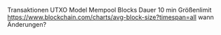 Transaktionen
	UTXO Model
	Mempool
	Blocks
		Dauer	10 min
		Größenlimit
			https://www.blockchain.com/charts/avg-block-size?timespan=all
			wann Änderungen?
